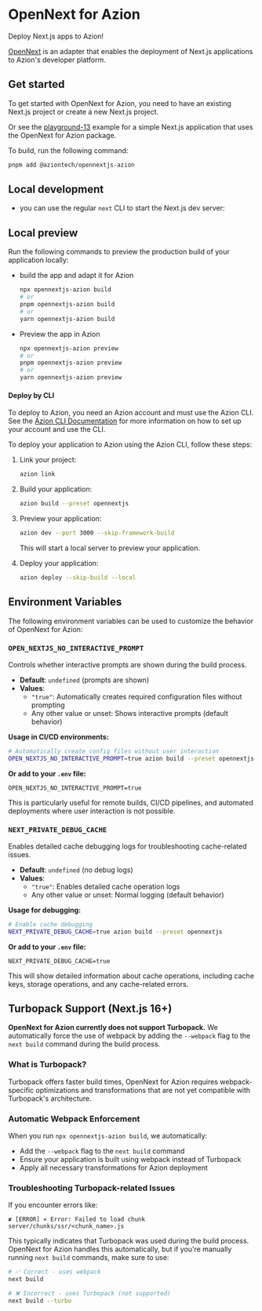 # OpenNext for Azion

Deploy Next.js apps to Azion!

[OpenNext](https://opennext.js.org) is an adapter that enables the deployment of Next.js applications to Azion's developer platform.

## Get started

To get started with OpenNext for Azion, you need to have an existing Next.js project or create a new Next.js project.

Or see the [playground-13](https://github.com/aziontech/bundler-examples/tree/main/examples/nextjs/node-playground-13) example for a simple Next.js application that uses the OpenNext for Azion package.

To build, run the following command:

```bash
pnpm add @aziontech/opennextjs-azion
```

## Local development

- you can use the regular `next` CLI to start the Next.js dev server:

## Local preview

Run the following commands to preview the production build of your application locally:

- build the app and adapt it for Azion

  ```bash
  npx opennextjs-azion build
  # or
  pnpm opennextjs-azion build
  # or
  yarn opennextjs-azion build
  ```

- Preview the app in Azion

  ```bash
  npx opennextjs-azion preview
  # or
  pnpm opennextjs-azion preview
  # or
  yarn opennextjs-azion preview
  ```

#### Deploy by CLI

To deploy to Azion, you need an Azion account and must use the Azion CLI. See the [Azion CLI Documentation](https://www.azion.com/en/documentation/products/azion-cli/overview/) for more information on how to set up your account and use the CLI.

To deploy your application to Azion using the Azion CLI, follow these steps:

1. Link your project:

   ```bash
   azion link
   ```

2. Build your application:

   ```bash
   azion build --preset opennextjs
   ```

3. Preview your application:

   ```bash
   azion dev --port 3000 --skip-framework-build
   ```

   This will start a local server to preview your application.

4. Deploy your application:

   ```bash
   azion deploy --skip-build --local
   ```

## Environment Variables

The following environment variables can be used to customize the behavior of OpenNext for Azion:

### `OPEN_NEXTJS_NO_INTERACTIVE_PROMPT`

Controls whether interactive prompts are shown during the build process.

- **Default**: `undefined` (prompts are shown)
- **Values**:
  - `"true"`: Automatically creates required configuration files without prompting
  - Any other value or unset: Shows interactive prompts (default behavior)

**Usage in CI/CD environments:**

```bash
# Automatically create config files without user interaction
OPEN_NEXTJS_NO_INTERACTIVE_PROMPT=true azion build --preset opennextjs
```

**Or add to your `.env` file:**

```env
OPEN_NEXTJS_NO_INTERACTIVE_PROMPT=true
```

This is particularly useful for remote builds, CI/CD pipelines, and automated deployments where user interaction is not possible.

### `NEXT_PRIVATE_DEBUG_CACHE`

Enables detailed cache debugging logs for troubleshooting cache-related issues.

- **Default**: `undefined` (no debug logs)
- **Values**:
  - `"true"`: Enables detailed cache operation logs
  - Any other value or unset: Normal logging (default behavior)

**Usage for debugging:**

```bash
# Enable cache debugging
NEXT_PRIVATE_DEBUG_CACHE=true azion build --preset opennextjs
```

**Or add to your `.env` file:**

```env
NEXT_PRIVATE_DEBUG_CACHE=true
```

This will show detailed information about cache operations, including cache keys, storage operations, and any cache-related errors.

## Turbopack Support (Next.js 16+)

**OpenNext for Azion currently does not support Turbopack.** We automatically force the use of webpack by adding the `--webpack` flag to the `next build` command during the build process.

### What is Turbopack?

Turbopack offers faster build times, OpenNext for Azion requires webpack-specific optimizations and transformations that are not yet compatible with Turbopack's architecture.

### Automatic Webpack Enforcement

When you run `npx opennextjs-azion build`, we automatically:

- Add the `--webpack` flag to the `next build` command
- Ensure your application is built using webpack instead of Turbopack
- Apply all necessary transformations for Azion deployment

### Troubleshooting Turbopack-related Issues

If you encounter errors like:

```text
✘ [ERROR] ⨯ Error: Failed to load chunk server/chunks/ssr/<chunk_name>.js
```

This typically indicates that Turbopack was used during the build process. OpenNext for Azion handles this automatically, but if you're manually running `next build` commands, make sure to use:

```bash
# ✅ Correct - uses webpack
next build

# ❌ Incorrect - uses Turbopack (not supported)
next build --turbo
```
